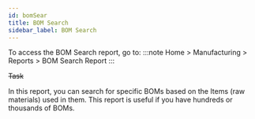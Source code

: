 ```yaml
---
id: bomSear
title: BOM Search
sidebar_label: BOM Search
---
```


To access the BOM Search report, go to:
:::note
Home > Manufacturing > Reports > BOM Search Report
:::

~~Task~~

In this report, you can search for specific BOMs based on the Items (raw materials) used in them. This report is useful if you have hundreds or thousands of BOMs.
